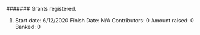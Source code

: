 ####### Grants registered.

1) Start date: 6/12/2020 Finish Date: N/A Contributors: 0 Amount raised: 0 Banked: 0
